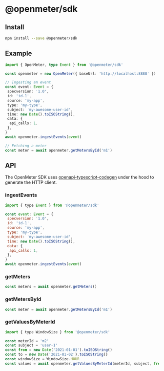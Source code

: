 # @openmeter/sdk

## Install

```sh
npm install --save @openmeter/sdk
```

## Example

```ts
import { OpenMeter, type Event } from '@openmeter/sdk'

const openmeter = new OpenMeter({ baseUrl: 'http://localhost:8888' })

// Ingesting an event
const event: Event = {
 specversion: '1.0',
 id: 'id-1',
 source: 'my-app',
 type: 'my-type',
 subject: 'my-awesome-user-id',
 time: new Date().toISOString(),
 data: {
  api_calls: 1,
 },
}
await openmeter.ingestEvents(event)

// Fetching a meter
const meter = await openmeter.getMetersById('m1')
```

## API

The OpenMeter SDK uses [openapi-typescript-codegen](https://www.npmjs.com/package/openapi-typescript-codegen) under the hood to generate the HTTP client.

### ingestEvents

```js
import { type Event } from '@openmeter/sdk'

const event: Event = {
 specversion: '1.0',
 id: 'id-1',
 source: 'my-app',
 type: 'my-type',
 subject: 'my-awesome-user-id',
 time: new Date().toISOString(),
 data: {
  api_calls: 1,
 },
}
await openmeter.ingestEvents(event)
```

### getMeters

```js
const meters = await openmeter.getMeters()
```

### getMetersById

```js
const meter = await openmeter.getMetersById('m1')
```

### getValuesByMeterId

```js
import { type WindowSize } from '@openmeter/sdk'

const meterId = 'm2'
const subject = 'user-1'
const from = new Date('2021-01-01').toISOString()
const to = new Date('2021-01-02').toISOString()
const windowSize = WindowSize.HOUR
const values = await openmeter.getValuesByMeterId(meterId, subject, from, to, windowSize)
```
